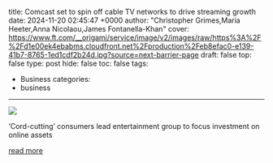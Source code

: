 title: Comcast set to spin off cable TV networks to drive streaming growth
date: 2024-11-20 02:45:47 +0000
author: "Christopher Grimes,Maria Heeter,Anna Nicolaou,James Fontanella-Khan"
cover: https://www.ft.com/__origami/service/image/v2/images/raw/https%3A%2F%2Fd1e00ek4ebabms.cloudfront.net%2Fproduction%2Feb8efac0-e139-41b7-8765-1ed1cdf2b24d.jpg?source=next-barrier-page
draft: false
top: false
type: post
hide: false
toc: false
tags:
  - Business
categories:
  - business
---

![](https://www.ft.com/__origami/service/image/v2/images/raw/https%3A%2F%2Fd1e00ek4ebabms.cloudfront.net%2Fproduction%2Feb8efac0-e139-41b7-8765-1ed1cdf2b24d.jpg?source=next-barrier-page)

‘Cord-cutting’ consumers lead entertainment group to focus investment on online assets

[read more](https://www.ft.com/content/7203c9c3-6260-49b7-9aaf-10171049c04c)
